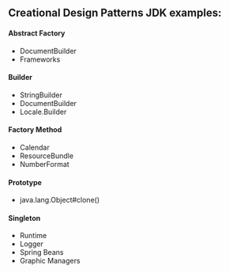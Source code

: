 ## Creational Design Patterns JDK examples:
#### Abstract Factory 
* DocumentBuilder
* Frameworks 
#### Builder
* StringBuilder
* DocumentBuilder
* Locale.Builder
#### Factory Method
* Calendar
* ResourceBundle
* NumberFormat
#### Prototype
* java.lang.Object#clone()
#### Singleton 
* Runtime
* Logger
* Spring Beans
* Graphic Managers 
